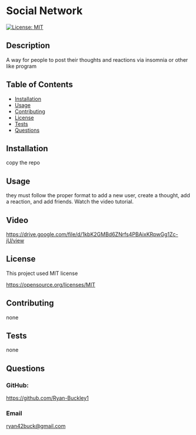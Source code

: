 # Social Network

[![License: MIT](https://img.shields.io/badge/License-MIT-yellow.svg)](https://opensource.org/licenses/MIT)

## Description

A way for people to post their thoughts and reactions via insomnia or other like program

## Table of Contents

- [Installation](#installation)
- [Usage](#usage)
- [Contributing](#contributing)
- [License](#license)
- [Tests](#tests)
- [Questions](#questions)

## Installation

copy the repo

## Usage

they must follow the proper format to add a new user, create a thought, add a reaction, and add friends. Watch the video tutorial.

## Video

https://drive.google.com/file/d/1kbK2GMBd6ZNrfs4PBAixKRpwGg1Zc-jU/view

## License

This project used MIT license

https://opensource.org/licenses/MIT

## Contributing

none

## Tests

none

## Questions

### GitHub:

https://github.com/Ryan-Buckley1

### Email

ryan42buck@gmail.com
